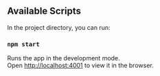 ## Available Scripts

In the project directory, you can run:

### `npm start`

Runs the app in the development mode.<br />
Open [http://localhost:4001](http://localhost:4001) to view it in the browser.

